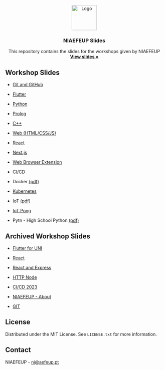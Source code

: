 <div align="center">
  <a href="https://github.com/niaefeup">
    <img src="logo.png" alt="Logo" width="80" height="80">
  </a>

  <h3 align="center">NIAEFEUP Slides</h3>

  <p align="center">
    This repository contains the slides for the workshops given by NIAEFEUP
    <br />
    <a href="https://niaefeup.github.io/slides"><strong>View slides »</strong></a>
    <br />
  </p>
</div>

## Workshop Slides

- [Git and GitHub](https://niaefeup.github.io/slides/git-workshop)

- [Flutter](https://niaefeup.github.io/slides/flutter-workshop)

- [Python](https://niaefeup.github.io/slides/python-workshop)

- [Prolog](https://niaefeup.github.io/slides/prolog-workshop)

- [C++](https://niaefeup.github.io/slides/cpp-workshop)

- [Web (HTML/CSS/JS)](https://niaefeup.github.io/slides/web-workshop)

- [React](https://niaefeup.github.io/slides/react-workshop)

- [Next.js](https://niaefeup.github.io/slides/nextjs-workshop)

- [Web Browser Extension](https://niaefeup.github.io/slides/web-extension)

- [CI/CD](https://niaefeup.github.io/slides/gh-actions-workshop)

- Docker [(pdf)](https://niaefeup.github.io/slides/docker-workshop/Docker%20workshop_juliane_marubayashi.pdf)

- [Kubernetes](https://niaefeup.github.io/slides/kubernetes-workshop)

- IoT [(pdf)](https://niaefeup.github.io/slides/iot-workshop/Workshop%20IoT.pdf)

- [IoT Pong](https://niaefeup.github.io/slides/iot-pong-workshop)

- Pytn - High School Python [(pdf)](https://niaefeup.github.io/slides/python-high-school-workshop/NIcoders%20-%20Python%20with%20Pytn.pdf)

## Archived Workshop Slides

- [Flutter for UNI](https://niaefeup.github.io/slides/Archived/uni-flutter-internal-workshop)

- [React](https://niaefeup.github.io/slides/Archived/react-workshop)

- [React and Express](https://niaefeup.github.io/slides/Archived/react-express-workshop)

- [HTTP Node](https://niaefeup.github.io/slides/Archived/http-node-workshop)

- [CI/CD 2023](https://niaefeup.github.io/slides/Archived/gh-actions-workshop-2023)

- [NIAEFEUP - About](https://niaefeup.github.io/slides/Archived/NIAEFEUP)

- [GIT](https://niaefeup.github.io/slides/Archived/git-workshop/ws-git-slides-2021.html)

## License

Distributed under the MIT License. See `LICENSE.txt` for more information.

## Contact

NIAEFEUP - ni@aefeup.pt
